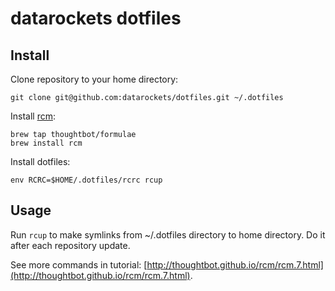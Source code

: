 # datarockets dotfiles

## Install

Clone repository to your home directory:
```
git clone git@github.com:datarockets/dotfiles.git ~/.dotfiles
```

Install [rcm](https://github.com/thoughtbot/rcm):
```
brew tap thoughtbot/formulae
brew install rcm
```

Install dotfiles:
```
env RCRC=$HOME/.dotfiles/rcrc rcup
```

## Usage

Run `rcup` to make symlinks from ~/.dotfiles directory to home directory. Do it 
after each repository update.

See more commands in tutorial: [http://thoughtbot.github.io/rcm/rcm.7.html](http://thoughtbot.github.io/rcm/rcm.7.html).
